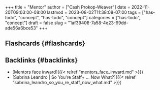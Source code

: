 +++
title = "Mentor"
author = ["Cash Prokop-Weaver"]
date = 2022-11-20T09:03:00-08:00
lastmod = 2023-08-02T11:38:08-07:00
tags = ["has-todo", "concept", "has-todo", "concept"]
categories = ["has-todo", "concept"]
draft = false
slug = "1af39408-7a58-4e23-99dd-ade56a6bce53"
+++

## Flashcards {#flashcards}


## Backlinks {#backlinks}

-   [Mentors face inward]({{< relref "mentors_face_inward.md" >}})
-   [Sabrina Leandro | So You're Staff+ ... Now What?]({{< relref "sabrina_leandro_so_you_re_staff_now_what.md" >}})
